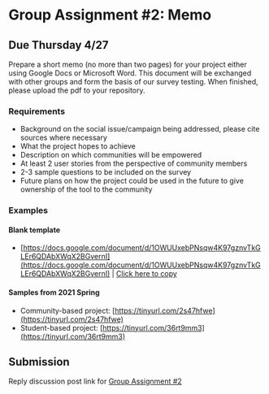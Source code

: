 # Group Assignment #2: Memo

## Due Thursday 4/27

Prepare a short memo (no more than two pages) for your project either using Google Docs or Microsoft Word. This document will be exchanged with other groups and form the basis of our survey testing. When finished, please upload the pdf to your repository.

### Requirements

- Background on the social issue/campaign being addressed, please cite sources where necessary
- What the project hopes to achieve
- Description on which communities will be empowered
- At least 2 user stories from the perspective of community members
- 2-3 sample questions to be included on the survey
- Future plans on how the project could be used in the future to give ownership of the tool to the community

### Examples

#### Blank template

- [https://docs.google.com/document/d/1OWUUxebPNsqw4K97gznvTkGLEr6QDAbXWqX2BGvernI](https://docs.google.com/document/d/1OWUUxebPNsqw4K97gznvTkGLEr6QDAbXWqX2BGvernI) | [Click here to copy](https://docs.google.com/document/d/1OWUUxebPNsqw4K97gznvTkGLEr6QDAbXWqX2BGvernI/copy)

#### Samples from 2021 Spring

- Community-based project: [https://tinyurl.com/2s47hfwe](https://tinyurl.com/2s47hfwe)
- Student-based project: [https://tinyurl.com/36rt9mm3](https://tinyurl.com/36rt9mm3)


## Submission

Reply discussion post link for [Group Assignment #2](https://github.com/albertkun/22S-ASIAAM-191A/discussions/13)
